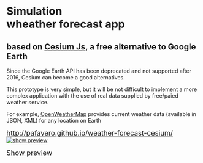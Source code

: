 <h1>Simulation<br/>wheather forecast app</h1>
<h2>based on <a href="https://cesiumjs.org/">Cesium Js</a>, a free alternative to Google Earth</h2>
<p>Since the Google Earth API has been deprecated and not supported after 2016, Cesium can become a good alternatives.</p>
<p>This prototype is very simple, but it will be not difficult to implement a more complex application with the use of real data supplied by free/paied weather service.</p>
<p>For example, <a href="http://openweathermap.org/">OpenWeatherMap</a> provides current weather data (available in JSON, XML) for any location on Earth</p>
<font size="4"><a href="http://pafavero.github.io/weather-forecast-cesium/" target="_blank" >http://pafavero.github.io/weather-forecast-cesium/</a></font>
<a href="https://cdn.rawgit.com/pafavero/weather-forecast-cesium/master/index.html" target="_blank" >
    <img title="show preview" src="custom/img/screenshot.JPG" />
</a>
<p>
    <font size="4"><a href="http://pafavero.github.io/weather-forecast-cesium/" target="_blank" >Show preview</a></font>
</p>  
